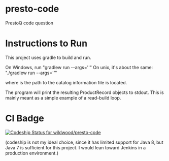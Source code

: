 # presto-code
PrestoQ code question

# Instructions to Run
This project uses gradle to build and run.

On Windows, run "gradlew run --args='<file-name>'"
On unix, it's about the same: "./gradlew run --args='<file-name>'"

where <file-name> is the path to the catalog information file is located.

The program will print the resulting ProductRecord objects to stdout.  This
is mainly meant as a simple example of a read-build loop.


# CI Badge
[![Codeship Status for wildwood/presto-code](https://app.codeship.com/projects/d7b117c0-8a54-0137-c948-2e6a8e925a93/status?branch=master)](https://app.codeship.com/projects/354799)

(codeship is not my ideal choice, since it has limited support for Java 8, but Java 7 is sufficient for this project.  I would lean toward Jenkins in a production environment.)
